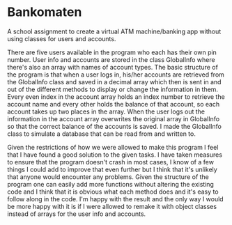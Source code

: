 # Bankomaten
A school assignment to create a virtual ATM machine/banking app without using classes for users and accounts.

There are five users available in the program who each has their own pin number. User info and accounts are stored in the class GlobalInfo where there's also an array
with names of account types.
The basic structure of the program is that when a user logs in, his/her accounts are retrieved from the GlobalInfo class and saved in a
decimal array which then is sent in and out of the different methods to display or change the information in them. Every even index in the account array holds an index
number to retrieve the account name and every other holds the balance of that account, so each account takes up two places in the array.
When the user logs out the information in the account array overwrites the original array in GlobalInfo so that the correct balance of the accounts is saved. I made the
GlobalInfo class to simulate a database that can be read from and written to.

Given the restrictions of how we were allowed to make this program I feel that I have found a good solution to the given tasks. I have taken measures to ensure that the
program doesn't crash in most cases, I know of a few things I could add to improve that even further but I think that it's unlikely that anyone would encounter any 
problems. Given the structure of the program one can easily add more functions without altering the existing code and I think that it is obvious what each method does
and it's easy to follow along in the code. I'm happy with the result and the only way I would be more happy with it is if I were allowed to remake it with object classes
instead of arrays for the user info and accounts.
